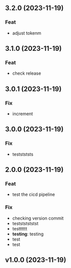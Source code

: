 ## 3.2.0 (2023-11-19)

### Feat

- adjust tokenm

## 3.1.0 (2023-11-19)

### Feat

- check release

## 3.0.1 (2023-11-19)

### Fix

- increment

## 3.0.0 (2023-11-19)

### Fix

- teststststs

## 2.0.0 (2023-11-19)

### Feat

- test the cicd pipeline

### Fix

- checking version commit
- testststststst
- testttttt
- **testing**: testing
- test
- test

## v1.0.0 (2023-11-19)
